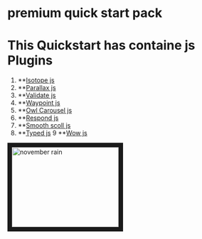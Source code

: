 # premium quick start pack
# This Quickstart has containe js Plugins

1. **[Isotope js](https://github.com/metafizzy/isotope)
2. **[Parallax js](https://github.com/pixelcog/parallax.js/)
3. **[Validate js](https://github.com/ansman/validate.js/)
4. **[Waypoint js](https://github.com/imakewebthings/waypoints)
5. **[Owl Carousel js](https://github.com/OwlCarousel2/OwlCarousel2)
6. **[Respond js](https://github.com/scottjehl/Respond)
7. **[Smooth scoll js](https://github.com/cferdinandi/smooth-scroll)
8. **[Typed js](https://github.com/mattboldt/typed.js/)
9  **[Wow js](https://github.com/matthieua/WOW)



<a href="http://www.youtube.com/watch?feature=player_embedded&v=8SbUC-UaAxE
" target="_blank"><img src="http://img.youtube.com/vi/Y8SbUC-UaAxE/0.jpg" 
alt="november rain" width="240" height="180" border="10" /></a>
